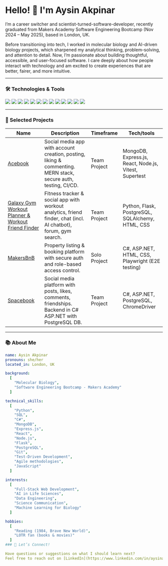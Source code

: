 # Hello! 👋 I'm Aysin Akpinar

I’m a career switcher and scientist-turned-software-developer, recently graduated from Makers Academy Software Engineering Bootcamp (Nov 2024 – May 2025), based in London, UK.

Before transitioning into tech, I worked in molecular biology and AI-driven biology projects, which sharpened my analytical thinking, problem-solving, and attention to detail. Now, I’m passionate about building thoughtful, accessible, and user-focused software. I care deeply about how people interact with technology and am excited to create experiences that are better, fairer, and more intuitive.

---

### 🛠️ Technologies & Tools

<p>
  <img src="https://img.shields.io/badge/Python-3776AB?logo=python&logoColor=fff" />
  <img src="https://img.shields.io/badge/PostgreSQL-%23316192.svg?logo=postgresql&logoColor=white" />
  <img src="https://img.shields.io/badge/JavaScript-F7DF1E?logo=javascript&logoColor=000" />
  <img src="https://img.shields.io/badge/React-61DAFB?logo=react&logoColor=000" />
  <img src="https://img.shields.io/badge/Node.js-339933?logo=node.js&logoColor=fff" />
  <img src="https://img.shields.io/badge/Express.js-000000?logo=express&logoColor=white" />
  <img src="https://img.shields.io/badge/MongoDB-47A248?logo=mongodb&logoColor=fff" />
  <img src="https://img.shields.io/badge/Flask-000000?logo=flask&logoColor=fff" />
  <img src="https://img.shields.io/badge/C%23-239120?logo=c-sharp&logoColor=fff" />
  <img src="https://img.shields.io/badge/.NET-512BD4?logo=dotnet&logoColor=fff" />
  <img src="https://img.shields.io/badge/GitHub-%23121011.svg?logo=github&logoColor=white" />
  <img src="https://custom-icon-badges.demolab.com/badge/Visual%20Studio%20Code-0078d7.svg?logo=vsc&logoColor=white" />
  <img src="https://img.shields.io/badge/Vitest-00B4AB?logo=vitest&logoColor=white" />
</p>

---

### 📂 Selected Projects

| Name                         | Description                                                                                                    | Timeframe    | Tech/tools                  |
| ---------------------------- | -------------------------------------------------------------------------------------------------------------- | ------------ | --------------------------- |
| [Acebook](https://github.com/zameermohamed/acebook-mern-vite)  | Social media app with account creation, posting, liking & commenting. MERN stack, secure auth, testing, CI/CD. | Team Project | MongoDB, Express.js, React, Node.js, Vitest, Supertest |
| [Galaxy Gym Workout Planner & Workout Friend Finder](https://github.com/aysinakpinar/team_project_galaxy) | Fitness tracker & social app with workout analytics, friend finder, chat (incl. AI chatbot), forum, gym search. | Team Project | Python, Flask, PostgreSQL, SQLAlchemy, HTML, CSS |
| [MakersBnB](https://github.com/aysinakpinar/MakersBnB_python_project) | Property listing & booking platform with secure auth and role-based access control. | Solo Project | C#, ASP.NET, HTML, CSS, Playwright (E2E testing) |
| [Spacebook](https://github.com/aysinakpinar/Spacebook_csharp) | Social media platform with posts, likes, comments, friendships. Backend in C# ASP.NET with PostgreSQL DB. | Team Project | C#, ASP.NET, PostgreSQL, ChromeDriver |

---

### 📚 About Me

```yaml
name: Aysin Akpinar
pronouns: she/her
located_in: London, UK

background:
  [
    "Molecular Biology",
    "Software Engineering Bootcamp - Makers Academy"
  ]

technical_skills:
  [
    "Python",
    "SQL",
    "C#",
    "MongoDB",
    "Express.js",
    "React",
    "Node.js",
    "Flask",
    "PostgreSQL",
    "Git",
    "Test-Driven Development",
    "Agile methodologies",
    "JavaScript"
  ]

interests:
  [
    "Full-Stack Web Development",
    "AI in Life Sciences",
    "Data Engineering",
    "Science Communication",
    "Machine Learning for Biology"
  ]

hobbies:
  [
    "Reading (1984, Brave New World)",
    "LOTR fan (books & movies)"
  ]
### 🤔 Let’s Connect!

Have questions or suggestions on what I should learn next?  
Feel free to reach out on [LinkedIn](https://www.linkedin.com/in/aysinakpinar/) — I’d love to connect!
